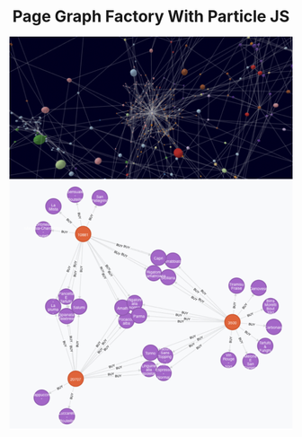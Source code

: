 <h1 align="center">Page Graph Factory With Particle JS</h1>


<img src="./portfolio/img/3D.png">




<img src="./img/Graph3.png">


